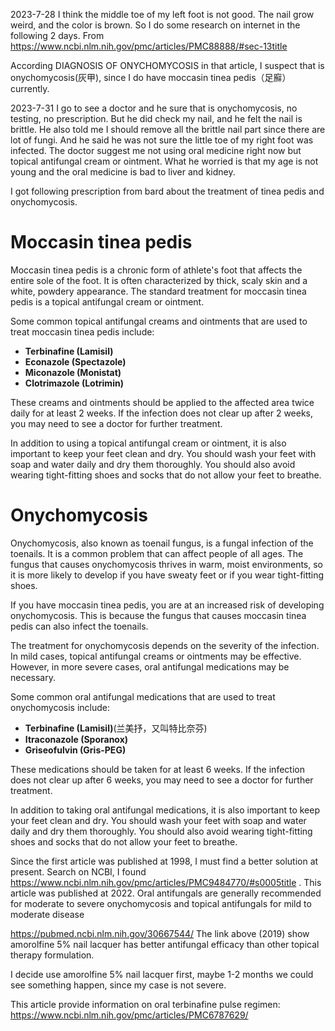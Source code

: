 2023-7-28 
I think the middle toe of my left foot is not good. The nail grow weird, and the color is brown. So I do some research on internet in the following 2 days.
From https://www.ncbi.nlm.nih.gov/pmc/articles/PMC88888/#sec-13title

According DIAGNOSIS OF ONYCHOMYCOSIS in that article, I  suspect that is onychomycosis(灰甲), since I do have moccasin tinea pedis（足廯） currently.

2023-7-31 
I go to see a doctor and he sure that is onychomycosis, no testing, no prescription. But he did check my nail, and he felt the nail is brittle. He also told me I should remove all the brittle nail part since there are lot of fungi. And he said he was not sure the little toe of my right foot was infected.
The doctor suggest me not using oral medicine right now but topical antifungal cream or ointment. What he worried is that my age is not young and the oral medicine is bad to liver and kidney.

I got following prescription from bard about the treatment of tinea pedis and onychomycosis.

# Moccasin tinea pedis
Moccasin tinea pedis is a chronic form of athlete's foot that affects the entire sole of the foot. It is often characterized by thick, scaly skin and a white, powdery appearance. The standard treatment for moccasin tinea pedis is a topical antifungal cream or ointment.

Some common topical antifungal creams and ointments that are used to treat moccasin tinea pedis include:

- **Terbinafine (Lamisil)**
- **Econazole (Spectazole)**
- **Miconazole (Monistat)**
- **Clotrimazole (Lotrimin)**

These creams and ointments should be applied to the affected area twice daily for at least 2 weeks. If the infection does not clear up after 2 weeks, you may need to see a doctor for further treatment.

In addition to using a topical antifungal cream or ointment, it is also important to keep your feet clean and dry. You should wash your feet with soap and water daily and dry them thoroughly. You should also avoid wearing tight-fitting shoes and socks that do not allow your feet to breathe.

# Onychomycosis
Onychomycosis, also known as toenail fungus, is a fungal infection of the toenails. It is a common problem that can affect people of all ages. The fungus that causes onychomycosis thrives in warm, moist environments, so it is more likely to develop if you have sweaty feet or if you wear tight-fitting shoes.

If you have moccasin tinea pedis, you are at an increased risk of developing onychomycosis. This is because the fungus that causes moccasin tinea pedis can also infect the toenails.

The treatment for onychomycosis depends on the severity of the infection. In mild cases, topical antifungal creams or ointments may be effective. However, in more severe cases, oral antifungal medications may be necessary.

Some common oral antifungal medications that are used to treat onychomycosis include:

- **Terbinafine (Lamisil)**(兰美抒，又叫特比奈芬)
- **Itraconazole (Sporanox)**
- **Griseofulvin (Gris-PEG)**

These medications should be taken for at least 6 weeks. If the infection does not clear up after 6 weeks, you may need to see a doctor for further treatment.

In addition to taking oral antifungal medications, it is also important to keep your feet clean and dry. You should wash your feet with soap and water daily and dry them thoroughly. You should also avoid wearing tight-fitting shoes and socks that do not allow your feet to breathe.

Since the first article was published at 1998, I must find a better solution at present. Search on NCBI, I found https://www.ncbi.nlm.nih.gov/pmc/articles/PMC9484770/#s0005title . This article was published at 2022.
Oral antifungals are generally recommended for moderate to severe onychomycosis and topical antifungals for mild to moderate disease[](https://www.ncbi.nlm.nih.gov/pmc/articles/PMC9484770/#cit0002)

https://pubmed.ncbi.nlm.nih.gov/30667544/
The link above (2019) show amorolfine 5% nail lacquer has better  antifungal efficacy than other  topical therapy formulation.

I decide use amorolfine 5% nail lacquer first, maybe 1-2 months we could see something happen, since my case is not severe.

This article provide information on oral terbinafine pulse regimen:
https://www.ncbi.nlm.nih.gov/pmc/articles/PMC6787629/

